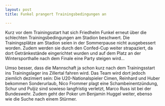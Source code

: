 ```yaml
---
layout: post
title: Funkel prangert Trainingsbedingungen an

---
```


Kurz vor dem Trainingsstart hat sich Friedhelm Funkel erneut über die schlechten Trainingsbedingungen am Stadion beschwert. Die Trainingsplätze am Stadion seien in der Sommerpause nicht ausgebessert worden. Zudem werden sie durch den Confed-Cup weiter strapaziert, da dort Getränkestände eingerichtet wurden und auf dem Platz an der Wintersporthalle nach dem Finale eine Party steigen wird...

Umso besser, dass die Mannschaft ja schon kurz nach dem Trainingsstart ins Trainingslager ins Zillertal fahren wird. Das Team wird dort jedoch ziemlich dezimiert sein: Die U20-Nationalspieler Cimen, Reinhard und Huber bekommen Sonderurlaub, Nico Frommer plagt eine Schambeinentzündung, Schur und Puljiz sind sowieso langfristig verletzt, Marco Russ ist bei der Bundeswehr. Zudem geht der Poker um Benjamin Huggel weiter, ebenso wie die Suche nach einem Stürmer.
